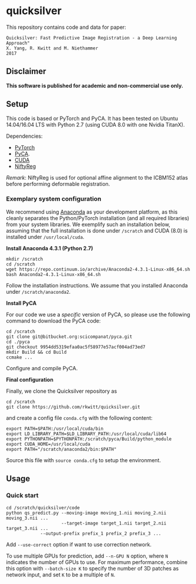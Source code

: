 # quicksilver
This repository contains code and data for paper:

```
Quicksilver: Fast Predictive Image Registration - a Deep Learning Approach"
X. Yang, R. Kwitt and M. Niethammer
2017
```

## Disclaimer
**This software is published for academic and non-commercial use only.**

## Setup
This code is based or PyTorch and PyCA. It has been tested on Ubuntu 14.04/16.04 LTS with Python 2.7 (using CUDA 8.0 with one
Nvidia TitanX).

Dependencies:
* [PyTorch](http://pytorch.org/)
* [PyCA](https://bitbucket.org/scicompanat/pyca).
* [CUDA](https://developer.nvidia.com/cuda-downloads)
* [NiftyReg](https://sourceforge.net/projects/niftyreg/)

*Remark*: NiftyReg is used for optional affine alignment to the ICBM152 atlas before performing deformable registration.

### Exemplary system configuration

We recommend using [Anaconda](https://www.continuum.io/) as your development platform, as this cleanly separates the Python/PyTorch installation (and all required libraries) from your system libraries. We exemplify such an installation below, assuming that the full installation is done under `/scratch` and CUDA (8.0) is installed under `/usr/local/cuda`.

**Install Anaconda 4.3.1 (Python 2.7)**
```
mkdir /scratch
cd /scratch
wget https://repo.continuum.io/archive/Anaconda2-4.3.1-Linux-x86_64.sh
bash Anaconda2-4.3.1-Linux-x86_64.sh
```
Follow the installation instructions. We assume that you installed
Anaconda under `/scratch/anaconda2`.

**Install PyCA**

For our code we use a *specific* version of PyCA, so please use the following command to download the PyCA code:
```
cd /scratch
git clone git@bitbucket.org:scicompanat/pyca.git
cd ./pyca
git checkout 9954dd5319efaa0ac5f58977e57acf004ad73ed7
mkdir Build && cd Build
ccmake ...
```
Configure and compile PyCA.

**Final configuration**

Finally, we clone the Quicksilver repository as
```
cd /scratch
git clone https://github.com/rkwitt/quicksilver.git
```
and create a config file `conda.cfg` with the following content:
```
export PATH=$PATH:/usr/local/cuda/bin
export LD_LIBRARY_PATH=$LD_LIBRARY_PATH:/usr/local/cuda/lib64
export PYTHONPATH=$PYTHONPATH:/scratch/pyca/Build/python_module
export CUDA_HOME=/usr/local/cuda
export PATH="/scratch/anaconda2/bin:$PATH"
```
Source this file with `source conda.cfg` to setup the environment.

## Usage
### Quick start
```
cd /scratch/quicksilver/code
python qs_predict.py --moving-image moving_1.nii moving_2.nii moving_3.nii ...
                     --target-image target_1.nii target_2.nii target_3.nii ...
		     --output-prefix prefix_1 prefix_2 prefix_3 ...
```
Add ``--use-correct`` option if want to use correction network.

To use multiple GPUs for prediction, add ``--n-GPU N`` option, where ``N`` indicates the number of GPUs to use. For maximum performance, combine this option with ``--batch-size K`` to specify the number of 3D patches as network input, and set ``K`` to be a multiple of ``N``.
